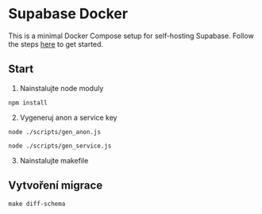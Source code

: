 # Supabase Docker

This is a minimal Docker Compose setup for self-hosting Supabase. Follow the steps [here](https://supabase.com/docs/guides/hosting/docker) to get started.

## Start

1. Nainstalujte node moduly

```
npm install
```

2. Vygeneruj anon a service key

```
node ./scripts/gen_anon.js
```

```
node ./scripts/gen_service.js
```

3. Nainstalujte makefile

## Vytvoření migrace

```
make diff-schema
```

